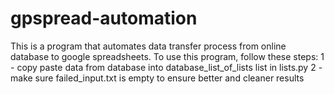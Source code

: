 # gpspread-automation

This is a program that automates data transfer process from online database to google spreadsheets. To use this program, follow these steps:
1 - copy paste data from database into database_list_of_lists list in lists.py
2 - make sure failed_input.txt is empty to ensure better and cleaner results

